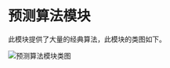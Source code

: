 # 预测算法模块  

此模块提供了大量的经典算法，此模块的类图如下。

![预测算法模块类图](https://github.com/liuchenailq/lcrs/blob/master/resource/pictures/prediction_algorithms.png)
